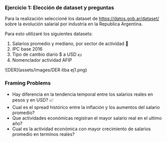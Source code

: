 ### Ejercicio 1: Elección de dataset y preguntas

Para la realización seleccioné los dataset de https://datos.gob.ar/dataset/ sobre la evolución salarial por industria en la Republica Argentina.

Para esto utilizaré los siguientes datasets:
1. Salarios promedio y mediano, por sector de actividad :money_with_wings:
2. IPC base 2016
3. Tipo de cambio diario $ a USD :dollar:
4. Nomenclador actividad AFIP

![DER](assets/images/DER itba ej1.png)

### Framing Problems

- Hay diferencia en la tendencia temporal entre los salarios reales en pesos y en USD? :chart_with_upwards_trend:
- Cual es el spread histórico entre la inflación y los aumentos del salario promedio?
- Que actividades económicas registran el mayor salario real en el ultimo año?
- Cual es la actividad económica con mayor crecimiento de salarios promedio en terminos reales?